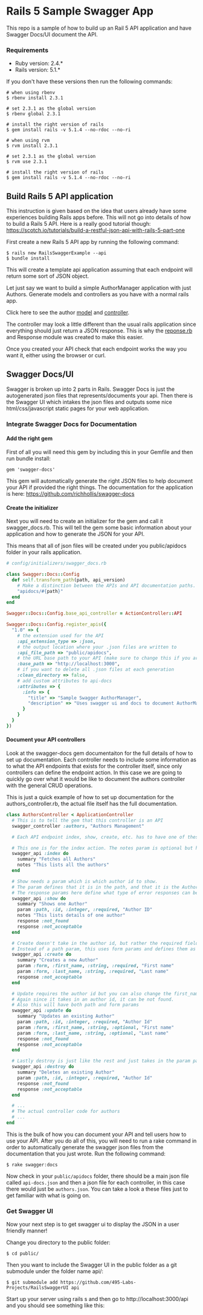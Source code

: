 # Rails 5 Sample Swagger App

This repo is a sample of how to build up an Rail 5 API application and have Swagger Docs/UI document the API.

### Requirements

 * Ruby version: 2.4.*
 * Rails version: 5.1.*

 If you don't have these versions then run the following commands:

 ```
# when using rbenv
$ rbenv install 2.3.1

# set 2.3.1 as the global version
$ rbenv global 2.3.1

# install the right version of rails
$ gem install rails -v 5.1.4 --no-rdoc --no-ri
 ```

```
# when using rvm
$ rvm install 2.3.1

# set 2.3.1 as the global version
$ rvm use 2.3.1

# install the right version of rails
$ gem install rails -v 5.1.4 --no-rdoc --no-ri
```

## Build Rails 5 API application

This instruction is given based on the idea that users already have some experiences building Rails apps before. This will not go into details of how to build a Rails 5 API. Here is a really good tutorial though: https://scotch.io/tutorials/build-a-restful-json-api-with-rails-5-part-one

First create a new Rails 5 API app by running the following command:

```
$ rails new RailsSwaggerExample --api
$ bundle install
```

This will create a template api application assuming that each endpoint will return some sort of JSON object.

Let just say we want to build a simple AuthorManager application with just Authors. Generate models and controllers as you have with a normal rails app.

Click here to see the author [model](https://github.com/495-Labs-Projects/RailsSwaggerExample/blob/master/app/models/author.rb) and [controller](https://github.com/495-Labs-Projects/RailsSwaggerExample/blob/master/app/controllers/authors_controller.rb).

The controller may look a little different than the usual rails application since everything should just return a JSON response. This is why the [reponse.rb](https://github.com/495-Labs-Projects/RailsSwaggerExample/blob/master/app/controllers/concerns/response.rb) and Response module was created to make this easier.

Once you created your API check that each endpoint works the way you want it, either using the browser or curl.


## Swagger Docs/UI

Swagger is broken up into 2 parts in Rails. Swagger Docs is just the autogenerated json files that represents/documents your api. Then there is the Swagger UI which intakes the json files and outputs some nice html/css/javascript static pages for your web application. 

### Integrate Swagger Docs for Documentation

#### Add the right gem

First of all you will need this gem by including this in your Gemfile and then run bundle install:

```
gem 'swagger-docs'
```

This gem will automatically generate the right JSON files to help document your API if provided the right things. The documentation for the application is here: https://github.com/richhollis/swagger-docs

#### Create the initializer

Next you will need to create an initializer for the gem and call it swagger_docs.rb. This will tell the gem some basic information about your application and how to generate the JSON for your API.

This means that all of json files will be created under you public/apidocs folder in your rails application. 

```ruby
# config/initializers/swagger_docs.rb

class Swagger::Docs::Config
  def self.transform_path(path, api_version)
    # Make a distinction between the APIs and API documentation paths.
    "apidocs/#{path}"
  end
end

Swagger::Docs::Config.base_api_controller = ActionController::API 

Swagger::Docs::Config.register_apis({
  "1.0" => {
    # the extension used for the API
    :api_extension_type => :json,
    # the output location where your .json files are written to
    :api_file_path => "public/apidocs",
    # the URL base path to your API (make sure to change this if you are not using localhost:3000)
    :base_path => "http://localhost:3000",
    # if you want to delete all .json files at each generation
    :clean_directory => false,
    # add custom attributes to api-docs
    :attributes => {
      :info => {
        "title" => "Sample Swagger AuthorManager",
        "description" => "Uses swagger ui and docs to document AuthorManager API"
      }
    }
  }
})
```

#### Document your API controllers

Look at the swagger-docs gem documentaiton for the full details of how to set up documentation. Each controller needs to include some information as to what the API endpoints that exists for the controller itself, since only controllers can define the endpoint action. In this case we are going to quickly go over what it would be like to document the authors controller with the general CRUD operations.

This is just a quick example of how to set up documentation for the authors_controller.rb, the actual file itself has the full documentation.

```ruby
class AuthorsController < ApplicationController
  # This is to tell the gem that this controller is an API
  swagger_controller :authors, "Authors Management"

  # Each API endpoint index, show, create, etc. has to have one of these descriptions

  # This one is for the index action. The notes param is optional but helps describe what the index endpoint does
  swagger_api :index do
    summary "Fetches all Authors"
    notes "This lists all the authors"
  end

  # Show needs a param which is which author id to show.
  # The param defines that it is in the path, and that it is the Author's ID
  # The response params here define what type of error responses can be returned back to the user from your API. In this case the error responses are 404 not_found and not_acceptable.
  swagger_api :show do
    summary "Shows one Author"
    param :path, :id, :integer, :required, "Author ID"
    notes "This lists details of one author"
    response :not_found
    response :not_acceptable
  end

  # Create doesn't take in the author id, but rather the required fields for a author (namely first_name and last_name)
  # Instead of a path param, this uses form params and defines them as required
  swagger_api :create do
    summary "Creates a new Author"
    param :form, :first_name, :string, :required, "First name"
    param :form, :last_name, :string, :required, "Last name"
    response :not_acceptable
  end

  # Update requires the author id but you can also change the first_name and/or last_name of the author.
  # Again since it takes in an author id, it can be not found.
  # Also this will have both path and form params
  swagger_api :update do
    summary "Updates an existing Author"
    param :path, :id, :integer, :required, "Author Id"
    param :form, :first_name, :string, :optional, "First name"
    param :form, :last_name, :string, :optional, "Last name"
    response :not_found
    response :not_acceptable
  end

  # Lastly destroy is just like the rest and just takes in the param path for author id. 
  swagger_api :destroy do
    summary "Deletes an existing Author"
    param :path, :id, :integer, :required, "Author Id"
    response :not_found
    response :not_acceptable
  end

  # ...
  # The actual controller code for authors
  # ...
end
```

This is the bulk of how you can document your API and tell users how to use your API. After you do all of this, you will need to run a rake command in order to automatically generate the swagger json files from the documentation that you just wrote. Run the following command:

```
$ rake swagger:docs
```
Now check in your ```public/apidocs``` folder, there should be a main json file called ```api-docs.json``` and then a json file for each controller, in this case there would just be ```authors.json```. You can take a look a these files just to get familiar with what is going on. 


### Get Swagger UI

Now your next step is to get swagger ui to display the JSON in a user friendly manner!

Change you directory to the public folder:

```
$ cd public/
```

Then you want to include the Swagger UI in the public folder as a git submodule under the folder name api/:

```
$ git submodule add https://github.com/495-Labs-Projects/RailsSwaggerUI api
```

Start up your server using rails s and then go to http://localhost:3000/api and you should see something like this:


